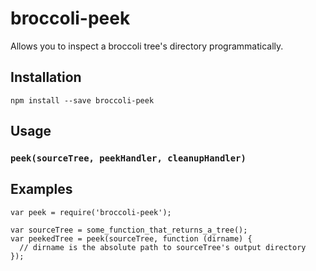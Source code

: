 broccoli-peek
=============

Allows you to inspect a broccoli tree's directory programmatically.

## Installation

```
npm install --save broccoli-peek
```

## Usage

### `peek(sourceTree, peekHandler, cleanupHandler)`


## Examples

```
var peek = require('broccoli-peek');

var sourceTree = some_function_that_returns_a_tree();
var peekedTree = peek(sourceTree, function (dirname) {
  // dirname is the absolute path to sourceTree's output directory
});
```
